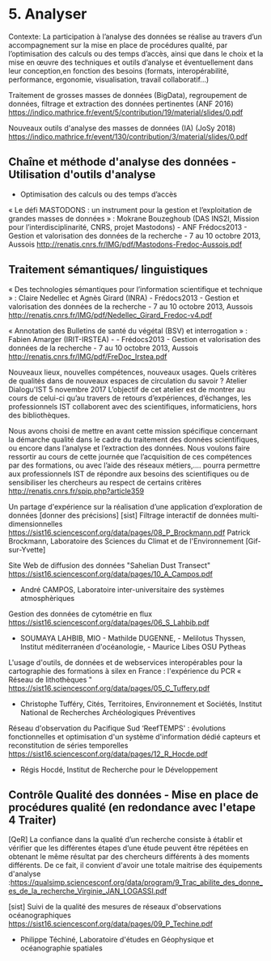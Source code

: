 # 5. Analyser

Contexte: La participation à l’analyse des données se réalise au travers d’un accompagnement sur la mise en place de procédures qualité, par l’optimisation des calculs ou des temps d’accès, ainsi que dans le choix et la mise en œuvre des techniques et outils d’analyse et éventuellement dans leur conception,en fonction des besoins (formats, interopérabilité, performance, ergonomie, visualisation, travail collaboratif...)


Traitement de grosses masses de données (BigData), regroupement de données, filtrage et extraction des données pertinentes (ANF 2016)
https://indico.mathrice.fr/event/5/contribution/19/material/slides/0.pdf

Nouveaux outils d'analyse des masses de données (IA) (JoSy 2018)
https://indico.mathrice.fr/event/130/contribution/3/material/slides/0.pdf


## Chaîne et méthode d'analyse  des données - Utilisation d'outils d'analyse

* Optimisation des calculs ou des temps d’accès

« Le défi MASTODONS : un instrument pour la gestion et l’exploitation de grandes masses de données » : Mokrane Bouzeghoub (DAS INS2I, Mission pour l’interdisciplinarité, CNRS, projet Mastodons) - ANF Frédocs2013 - Gestion et valorisation des données de la recherche -  7 au 10 octobre 2013, Aussois
http://renatis.cnrs.fr/IMG/pdf/Mastodons-Fredoc-Aussois.pdf


## Traitement sémantiques/ linguistiques

« Des technologies sémantiques pour l’information scientifique et technique » : Claire Nedellec et Agnès Girard (INRA) - Frédocs2013 - Gestion et valorisation des données de la recherche -  7 au 10 octobre 2013, Aussois
 http://renatis.cnrs.fr/IMG/pdf/Nedellec_Girard_Fredoc-v4.pdf

« Annotation des Bulletins de santé du végétal (BSV) et interrogation » : Fabien Amarger (IRIT-IRSTEA) - - Frédocs2013 - Gestion et valorisation des données de la recherche -  7 au 10 octobre 2013, Aussois
 http://renatis.cnrs.fr/IMG/pdf/FreDoc_Irstea.pdf


Nouveaux lieux, nouvelles compétences, nouveaux usages. Quels critères de qualités dans de nouveaux espaces de  circulation du savoir ? Atelier Dialogu'IST 5 novembre 2017
L’objectif de cet atelier est de montrer au cours de celui-ci qu’au travers de retours d’expériences, d’échanges, les professionnels IST collaborent avec des scientifiques, informaticiens, hors des bibliothèques.

Nous avons choisi de mettre en avant cette mission spécifique concernant la démarche qualité dans le cadre du traitement des données   scientifiques, ou encore dans l’analyse et l’extraction des données.
Nous voulons faire ressortir au cours de cette journée que l’acquisition de ces compétences par des formations, ou avec l’aide des réseaux métiers,.... pourra permettre aux professionnels IST de répondre aux besoins des scientifiques ou de sensibiliser les chercheurs au respect de certains critères 
http://renatis.cnrs.fr/spip.php?article359



Un partage d'expérience sur la réalisation d’une application d’exploration de données [donner des précisions]
   [sist] Filtrage interactif de données multi-dimensionnelles
   https://sist16.sciencesconf.org/data/pages/08_P_Brockmann.pdf
 Patrick Brockmann, Laboratoire des Sciences du Climat et de l'Environnement [Gif-sur-Yvette]                                                                                    
   
   
Site Web de diffusion des données "Sahelian Dust Transect"                                         
https://sist16.sciencesconf.org/data/pages/10_A_Campos.pdf
- André CAMPOS, Laboratoire inter-universitaire des systèmes atmosphèriques

 Gestion des données de cytométrie en flux   
https://sist16.sciencesconf.org/data/pages/06_S_Lahbib.pdf
 - SOUMAYA LAHBIB, MIO - Mathilde DUGENNE, - Melilotus Thyssen, Institut méditerranéen d'océanologie,  - Maurice Libes OSU Pytheas
 
  L'usage d'outils, de données et de webservices interopérables pour la cartographie des formations à silex en France : l'expérience du PCR « Réseau de lithothèques "
https://sist16.sciencesconf.org/data/pages/05_C_Tuffery.pdf
  - Christophe Tufféry, Cités, Territoires, Environnement et Sociétés, Institut National de Recherches Archéologiques Préventives                                                                                    
  
Réseau d'observation du Pacifique Sud ‘ReefTEMPS' : évolutions fonctionnelles et optimisation d'un système d'information dédié capteurs et reconstitution de séries temporelles                   
  https://sist16.sciencesconf.org/data/pages/12_R_Hocde.pdf                     
- Régis Hocdé, Institut de Recherche pour le Développement



## Contrôle Qualité des données - Mise en place de procédures qualité (en redondance avec l'etape 4 Traiter)

[QeR]
La confiance dans la qualité d’un recherche consiste à établir et vérifier que les différentes étapes d’une étude peuvent être répétées en obtenant le même résultat par des chercheurs différents à des moments différents. De ce fait, il convient d'avoir une totale maitrise des équipements d'analyse :https://qualsimp.sciencesconf.org/data/program/9_Trac_abilite_des_donne_es_de_la_recherche_Virginie_JAN_LOGASSI.pdf

[sist] Suivi de la qualité des mesures de réseaux d'observations océanographiques
https://sist16.sciencesconf.org/data/pages/09_P_Techine.pdf
- Philippe Téchiné, Laboratoire d'études en Géophysique et océanographie spatiales
